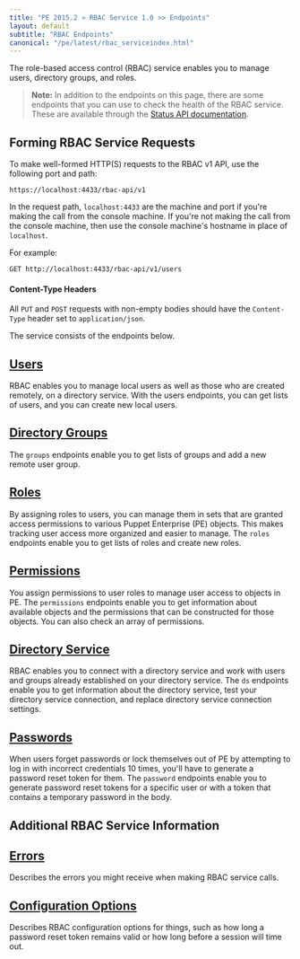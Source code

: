```yaml
---
title: "PE 2015.2 » RBAC Service 1.0 >> Endpoints"
layout: default
subtitle: "RBAC Endpoints"
canonical: "/pe/latest/rbac_serviceindex.html"
---
```


The role-based access control (RBAC) service enables you to manage users, directory groups, and roles.

> **Note:** In addition to the endpoints on this page, there are some endpoints that you can use to check the health of the RBAC service. These are available through the [Status API documentation](./status_api.html).

## Forming RBAC Service Requests

To make well-formed HTTP(S) requests to the RBAC v1 API, use the following port and path:

    https://localhost:4433/rbac-api/v1

In the request path, `localhost:4433` are the machine and port if you're making the call from the console machine. If you're not making the call from the console machine, then use the console machine's hostname in place of `localhost`.

For example:

	GET	http://localhost:4433/rbac-api/v1/users


#### Content-Type Headers

All `PUT` and `POST` requests with non-empty bodies should have the `Content-Type` header set to `application/json`.

The service consists of the endpoints below.

## [Users](./rbac_users.html)
RBAC enables you to manage local users as well as those who are created remotely, on a directory service. With the users endpoints, you can get lists of users, and you can create new local users.

## [Directory Groups](./rbac_usergroups.html)
The `groups` endpoints enable you to get lists of groups and add a new remote user group.

## [Roles](./rbac_roles.html)
By assigning roles to users, you can manage them in sets that are granted access permissions to various Puppet Enterprise (PE) objects. This makes tracking user access more organized and easier to manage. The `roles` endpoints enable you to get lists of roles and create new roles.

## [Permissions](./rbac_permissionsref.html)
You assign permissions to user roles to manage user access to objects in PE. The `permissions` endpoints enable you to get information about available objects and the permissions that can be constructed for those objects. You can also check an array of permissions.

## [Directory Service](./rbac_dsref.html)
RBAC enables you to connect with a directory service and work with users and groups already established on your directory service. The `ds` endpoints enable you to get information about the directory service, test your directory service connection, and replace directory service connection settings.

## [Passwords](./rbac_passwords.html)
When users forget passwords or lock themselves out of PE by attempting to log in with incorrect credentials 10 times, you'll have to generate a password reset token for them. The `password` endpoints enable you to generate password reset tokens for a specific user or with a token that contains a temporary password in the body.

## Additional RBAC Service Information

## [Errors](./rbac_serviceerrors.html)
Describes the errors you might receive when making RBAC service calls.

## [Configuration Options](./rbac_config.html)
Describes RBAC configuration options for things, such as how long a password reset token remains valid or how long before a session will time out.


